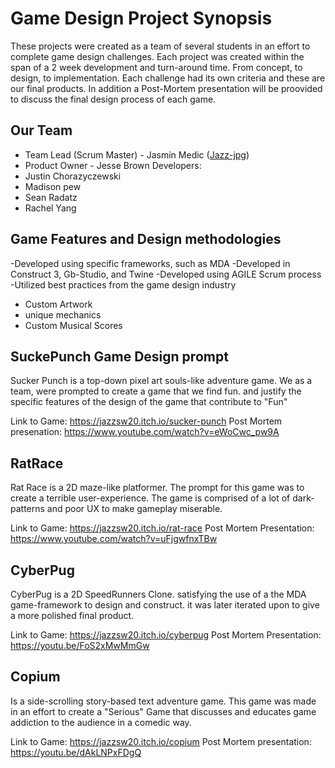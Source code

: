 # Game Design Project Synopsis

These projects were created as a team of several students in an effort to complete game design challenges. Each project was created within the span of a 2 week development and turn-around time. From concept, to design, to implementation. Each challenge had its own criteria and these are our final products. In addition a Post-Mortem presentation will be proovided to discuss the final design process of each game.

## Our Team

* Team Lead (Scrum Master) - Jasmin Medic ([Jazz-jpg](https://github.com/Jazz-jpg))
* Product Owner - Jesse Brown
Developers: 
* Justin Chorazyczewski
* Madison pew
* Sean Radatz
* Rachel Yang
## Game Features and Design methodologies

-Developed using specific frameworks, such as MDA
-Developed in Construct 3, Gb-Studio, and Twine
-Developed using AGILE Scrum process
-Utilized best practices from the game design industry
- Custom Artwork 
- unique mechanics
- Custom Musical Scores



## SuckePunch Game Design prompt

Sucker Punch is a top-down pixel art souls-like adventure game. We as a team, were prompted to create a game that we find fun. and justify the specific features of the design of the game that contribute to "Fun"

Link to Game: https://jazzsw20.itch.io/sucker-punch
Post Mortem presenation: https://www.youtube.com/watch?v=eWoCwc_pw9A


## RatRace

Rat Race is a 2D maze-like platformer. The prompt for this game was to create a terrible user-experience. The game is comprised of a lot of dark-patterns and poor UX to make gameplay miserable.

Link to Game: https://jazzsw20.itch.io/rat-race
Post Mortem Presentation: https://www.youtube.com/watch?v=uFjgwfnxTBw

## CyberPug

CyberPug is a 2D SpeedRunners Clone. satisfying the use of a the MDA game-framework to design and construct. it was later iterated upon to give a more polished final product.

Link to Game: https://jazzsw20.itch.io/cyberpug
Post Mortem Presentation: https://youtu.be/FoS2xMwMmGw

## Copium

Is a side-scrolling story-based text adventure game. This game was made in an effort to create a "Serious" Game that discusses and educates game addiction to the audience in a comedic way. 

Link to Game: https://jazzsw20.itch.io/copium
Post Mortem presentation: https://youtu.be/dAkLNPxFDgQ
